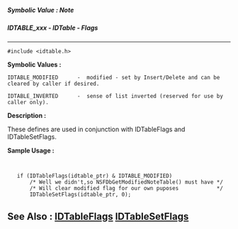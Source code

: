 ##### Symbolic Value : Note
##### IDTABLE_xxx - IDTable - Flags
---
```
#include <idtable.h>
```

**Symbolic Values :**

	IDTABLE_MODIFIED	  -  modified - set by Insert/Delete and can be cleared by caller if desired.

	IDTABLE_INVERTED	  -  sense of list inverted (reserved for use by caller only).


**Description :**

These defines are used in conjunction with IDTableFlags and IDTableSetFlags.


**Sample Usage :**
```
  
 
   if (IDTableFlags(idtable_ptr) & IDTABLE_MODIFIED)
       /* Well we didn't,so NSFDbGetModifiedNoteTable() must have */
       /* Will clear modified flag for our own puposes            */
       IDTableSetFlags(idtable_ptr, 0);

```

**See Also :**
[IDTableFlags](/domino-c-api-docs/reference/Func/IDTableFlags)
[IDTableSetFlags](/domino-c-api-docs/reference/Func/IDTableSetFlags)
---
